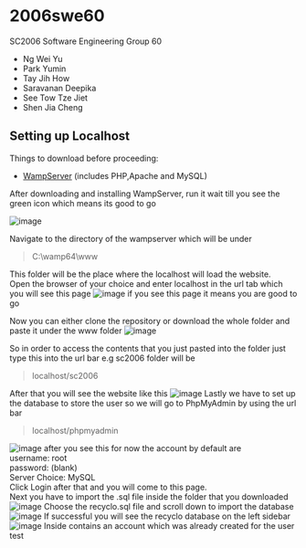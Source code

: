 # 2006swe60
SC2006 Software Engineering Group 60

- Ng Wei Yu
- Park Yumin 
- Tay Jih How
- Saravanan Deepika 
- See Tow Tze Jiet 
- Shen Jia Cheng

Setting up Localhost
---------------------
Things to download before proceeding:
- [WampServer](https://www.wampserver.com/en/#download-wrapper) (includes PHP,Apache and MySQL)

After downloading and installing WampServer, run it wait till you see the green icon which means its good to go

![image](https://github.com/user-attachments/assets/41e47064-c30e-422d-bd77-aff87afa23bf)

Navigate to the directory of the wampserver which will be under
>C:\wamp64\www

This folder will be the place where the localhost will load the website. <br />
Open the browser of your choice and enter localhost in the url tab which you will see this page
![image](https://github.com/user-attachments/assets/a42ead09-89d4-428e-91d2-c5bae5d43e66)
if you see this page it means you are good to go

Now you can either clone the repository or download the whole folder and paste it under the www folder
![image](https://github.com/user-attachments/assets/d5790d5e-d0b7-45e5-9190-a017a6be6daf)

So in order to access the contents that you just pasted into the folder just type this into the url bar e.g sc2006 folder will be
>localhost/sc2006

After that you will see the website like this
![image](https://github.com/user-attachments/assets/59acf2e2-580a-4269-86db-40927dcce602)
Lastly we have to set up the database to store the user so we will go to PhpMyAdmin by using the url bar
>localhost/phpmyadmin

![image](https://github.com/user-attachments/assets/ccfc1011-68f7-42c6-9899-54dfd0d9fe75)
after you see this for now the account by default are <br />
username: root <br />
password: (blank) <br />
Server Choice: MySQL <br />
Click Login after that and you will come to this page. <br />
Next you have to import the .sql file inside the folder that you downloaded
![image](https://github.com/user-attachments/assets/fde0053f-264c-42ea-b694-ad81e1db9d40)
Choose the recyclo.sql file and scroll down to import the database
![image](https://github.com/user-attachments/assets/28bdab2c-cacb-4c9a-8c05-5dc0e0b969b5)
If successful you will see the recyclo database on the left sidebar
![image](https://github.com/user-attachments/assets/788ea105-2737-490d-9f12-e4c709c7925f)
Inside contains an account which was already created for the user test
